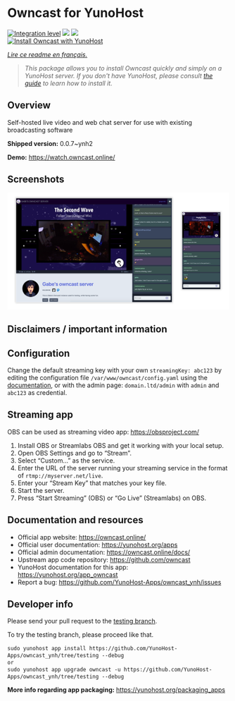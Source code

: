<!--
N.B.: This README was automatically generated by https://github.com/YunoHost/apps/tree/master/tools/README-generator
It shall NOT be edited by hand.
-->

# Owncast for YunoHost

[![Integration level](https://dash.yunohost.org/integration/owncast.svg)](https://dash.yunohost.org/appci/app/owncast) ![](https://ci-apps.yunohost.org/ci/badges/owncast.status.svg) ![](https://ci-apps.yunohost.org/ci/badges/owncast.maintain.svg)  
[![Install Owncast with YunoHost](https://install-app.yunohost.org/install-with-yunohost.svg)](https://install-app.yunohost.org/?app=owncast)

*[Lire ce readme en français.](./README_fr.md)*

> *This package allows you to install Owncast quickly and simply on a YunoHost server.
If you don't have YunoHost, please consult [the guide](https://yunohost.org/#/install) to learn how to install it.*

## Overview

Self-hosted live video and web chat server for use with existing broadcasting software

**Shipped version:** 0.0.7~ynh2

**Demo:** https://watch.owncast.online/

## Screenshots

![](./doc/screenshots/owncast-screenshot.png)

## Disclaimers / important information

## Configuration

Change the default streaming key with your own `streamingKey: abc123` by editing the configuration file `/var/www/owncast/config.yaml` using the [documentation](https://owncast.online/docs/), or with the admin page: `domain.ltd/admin` with `admin` and `abc123` as credential.

## Streaming app

OBS can be used as streaming video app: https://obsproject.com/

1. Install OBS or Streamlabs OBS and get it working with your local setup.
1. Open OBS Settings and go to “Stream”.
1. Select “Custom…” as the service.
1. Enter the URL of the server running your streaming service in the format of `rtmp://myserver.net/live`.
1. Enter your “Stream Key” that matches your key file.
1. Start the server.
1. Press “Start Streaming” (OBS) or “Go Live” (Streamlabs) on OBS.
## Documentation and resources

* Official app website: https://owncast.online/
* Official user documentation: https://yunohost.org/apps
* Official admin documentation: https://owncast.online/docs/
* Upstream app code repository: https://github.com/owncast
* YunoHost documentation for this app: https://yunohost.org/app_owncast
* Report a bug: https://github.com/YunoHost-Apps/owncast_ynh/issues

## Developer info

Please send your pull request to the [testing branch](https://github.com/YunoHost-Apps/owncast_ynh/tree/testing).

To try the testing branch, please proceed like that.
```
sudo yunohost app install https://github.com/YunoHost-Apps/owncast_ynh/tree/testing --debug
or
sudo yunohost app upgrade owncast -u https://github.com/YunoHost-Apps/owncast_ynh/tree/testing --debug
```

**More info regarding app packaging:** https://yunohost.org/packaging_apps